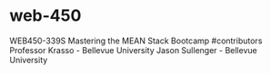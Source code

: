 # web-450
WEB450-339S Mastering the MEAN Stack Bootcamp
#contributors Professor Krasso - Bellevue University Jason Sullenger - Bellevue University
